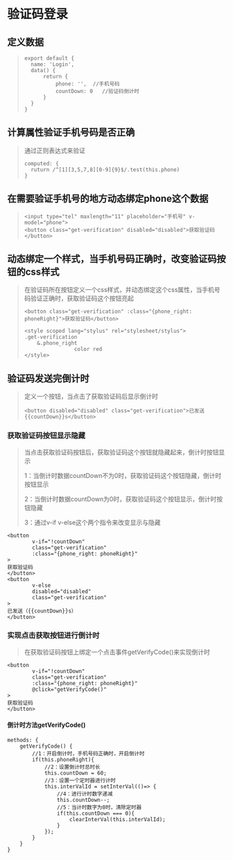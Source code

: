 # 验证码登录

## 定义数据

> ```vue
> export default {
> 	name: 'Login',
> 	data() {
> 		return {
> 			phone: '',  //手机号码
> 			countDown: 0   //验证码倒计时
> 		}
> 	}
> }
> ```

## 计算属性验证手机号码是否正确

> 通过正则表达式来验证
>
> ```vue
> computed: {
> 	ruturn /^[1][3,5,7,8][0-9]{9}$/.test(this.phone)
> }
> ```

## 在需要验证手机号的地方动态绑定phone这个数据

> ```vue
> <input type="tel" maxlength="11" placeholder="手机号" v-model="phone">
> <button class="get-verification" disabled="disabled">获取验证码</button>
> ```

## 动态绑定一个样式，当手机号码正确时，改变验证码按钮的css样式

> 在验证码所在按钮定义一个css样式，并动态绑定这个css属性，当手机号码验证正确时，获取验证码这个按钮亮起
>
> ```vue
> <button class="get-verification" :class="{phone_right: phoneRight}">获取验证码</button>
> 
> <style scoped lang="stylus" rel="stylesheet/stylus">
> .get-verification
>     &.phone_right
>                 color red
> </style>
> ```

## 验证码发送完倒计时

> 定义一个按钮，当点击了获取验证码后显示倒计时
>
> ```vue
> <button disabled="disabled" class="get-verification">已发送{{countDown}}s</button>
> ```

### 获取验证码按钮显示隐藏

> 当点击获取验证码按钮后，获取验证码这个按钮就隐藏起来，倒计时按钮显示
>
> 1：当倒计时数据countDown不为0时，获取验证码这个按钮隐藏，倒计时按钮显示
>
> 2：当倒计时数据countDown为0时，获取验证码这个按钮显示，倒计时按钮隐藏
>
> 3：通过v-if   v-else这个两个指令来改变显示与隐藏

```vue
<button 
        v-if="!countDown" 
        class="get-verification" 
        :class="{phone_right: phoneRight}"
>
获取验证码
</button>
<button 
        v-else
        disabled="disabled" 
        class="get-verification"
>
已发送（{{countDown}}s）
</button>
```

### 实现点击获取按钮进行倒计时

> 在获取验证码按钮上绑定一个点击事件getVerifyCode()来实现倒计时

```vue
<button 
        v-if="!countDown" 
        class="get-verification" 
        :class="{phone_right: phoneRight}"
        @click="getVerifyCode()"
>
获取验证码
</button>
```

#### 倒计时方法getVerifyCode()

```vue
methods: {
	getVerifyCode() {
		//1：开启倒计时，手机号码正确时，开启倒计时
		if(this.phoneRight){
			//2：设置倒计时总时长
			this.countDown = 60;
			//3：设置一个定时器进行计时
			this.interValId = setInterVal(()=> {
				//4：进行计时数字递减
				this.countDown--; 
				//5：当计时数字为0时，清除定时器
				if(this.countDown === 0){
					clearInterVal(this.interValId);
				}
			});
		}
	}
}
```

